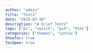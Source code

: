 ```yaml
---
author: "admin"
title: "Text2"
date: "2023-03-10"
description: "A brief Text2"
tags: ["pc", "switch", "ps4", "html"]
categories: ["themes", "syntax"]
ShowToc: true
TocOpen: true
---
```


